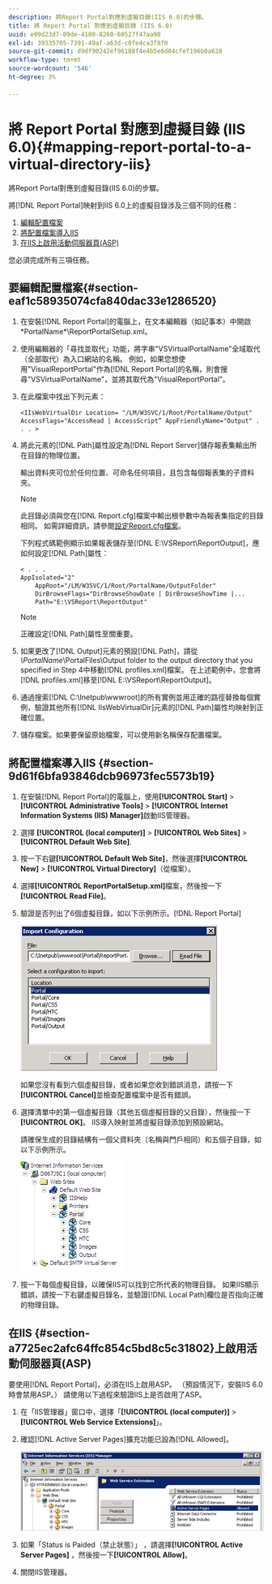 ```yaml
---
description: 將Report Portal對應到虛擬目錄(IIS 6.0)的步驟。
title: 將 Report Portal 對應到虛擬目錄 (IIS 6.0)
uuid: e09d23d7-09de-4180-8260-60527f47aa98
exl-id: 39335705-7391-49af-a63d-c0fe4ca3f8f0
source-git-commit: d9df90242ef96188f4e4b5e6d04cfef196b0a628
workflow-type: tm+mt
source-wordcount: '546'
ht-degree: 3%

---
```


# 將 Report Portal 對應到虛擬目錄 (IIS 6.0){#mapping-report-portal-to-a-virtual-directory-iis}

將Report Portal對應到虛擬目錄(IIS 6.0)的步驟。

將[!DNL Report Portal]映射到IIS 6.0上的虛擬目錄涉及三個不同的任務：

1. [編輯配置檔案](../../../../home/c-rpt-oview/c-install-rpt-port/c-virtual-dir/c-map-rpt-port-vdir-6.md#section-eaf1c58935074cfa840dac33e1286520)
1. [將配置檔案導入IIS](../../../../home/c-rpt-oview/c-install-rpt-port/c-virtual-dir/c-map-rpt-port-vdir-6.md#section-9d61f6bfa93846dcb96973fec5573b19)
1. [在IIS上啟用活動伺服器頁(ASP)](../../../../home/c-rpt-oview/c-install-rpt-port/c-virtual-dir/c-map-rpt-port-vdir-6.md#section-a7725ec2afc64ffc854c5bd8c5c31802)

您必須完成所有三項任務。

## 要編輯配置檔案{#section-eaf1c58935074cfa840dac33e1286520}

1. 在安裝[!DNL Report Portal]的電腦上，在文本編輯器（如記事本）中開啟\*PortalName*\ReportPortalSetup.xml。

1. 使用編輯器的「尋找並取代」功能，將字串&quot;VSVirtualPortalName&quot;全域取代（全部取代）為入口網站的名稱。 例如，如果您想使用&quot;VisualReportPortal&quot;作為[!DNL Report Portal]的名稱，則會搜尋&quot;VSVirtualPortalName&quot;，並將其取代為&quot;VisualReportPortal&quot;。
1. 在此檔案中找出下列元素：

   ```
   <IIsWebVirtualDir Location= "/LM/W3SVC/1/Root/PortalName/Output" AccessFlags="AccessRead | AccessScript” AppFriendlyName="Output" . . . >
   ```

1. 將此元素的[!DNL Path]屬性設定為[!DNL Report Server]儲存報表集輸出所在目錄的物理位置。

   輸出資料夾可位於任何位置、可命名任何項目，且包含每個報表集的子資料夾。

   >[!NOTE]
   >
   >此目錄必須與您在[!DNL Report.cfg]檔案中輸出根參數中為報表集指定的目錄相同。 如需詳細資訊，請參閱[設定Report.cfg檔案](../../../../home/c-rpt-oview/c-admin-rpt/c-config-rpt-files.md#concept-cf4b95344fcb4c8c877db91e5f1d345d)。

   下列程式碼範例顯示如果報表儲存至[!DNL E:\VSReport\ReportOutput]，應如何設定[!DNL Path]屬性：

   ```
   < . . . 
   AppIsolated="2" 
       AppRoot="/LM/W3SVC/1/Root/PortalName/OutputFolder" 
       DirBrowseFlags="DirBrowseShowDate | DirBrowseShowTime |...  
       Path="E:\VSReport\ReportOutput"
   ```

   >[!NOTE]
   >
   >正確設定[!DNL Path]屬性至關重要。

1. 如果更改了[!DNL Output]元素的預設[!DNL Path]，請從&#x200B;*\PortalName*\PortalFiles\Output folder to the output directory that you specified in Step 4中移動[!DNL profiles.xml]檔案。 在上述範例中，您會將[!DNL profiles.xml]移至[!DNL E:\VSReport\ReportOutput]。

1. 通過搜索[!DNL C:\Inetpub\wwwroot]的所有實例並用正確的路徑替換每個實例，驗證其他所有[!DNL IIsWebVirtualDir]元素的[!DNL Path]屬性均映射到正確位置。

1. 儲存檔案。如果要保留原始檔案，可以使用新名稱保存配置檔案。

## 將配置檔案導入IIS {#section-9d61f6bfa93846dcb96973fec5573b19}

1. 在安裝[!DNL Report Portal]的電腦上，使用&#x200B;**[!UICONTROL Start]** > **[!UICONTROL Administrative Tools]** > **[!UICONTROL Internet Information Systems (IIS) Manager]**&#x200B;啟動IIS管理器。

1. 選擇 **[!UICONTROL (local computer)]** > **[!UICONTROL Web Sites]** > **[!UICONTROL Default Web Site]**.

1. 按一下右鍵&#x200B;**[!UICONTROL Default Web Site]**，然後選擇&#x200B;**[!UICONTROL New]** > **[!UICONTROL Virtual Directory]**（從檔案）。

1. 選擇&#x200B;**[!UICONTROL ReportPortalSetup.xml]**&#x200B;檔案，然後按一下&#x200B;**[!UICONTROL Read File]**。

1. 驗證是否列出了6個虛擬目錄，如以下示例所示。[!DNL Report Portal]

   ![](assets/rptPort_dia_VirDirs.png)

   如果您沒有看到六個虛擬目錄，或者如果您收到錯誤消息，請按一下&#x200B;**[!UICONTROL Cancel]**&#x200B;並檢查配置檔案中是否有錯誤。

1. 選擇清單中的第一個虛擬目錄（其他五個虛擬目錄的父目錄），然後按一下&#x200B;**[!UICONTROL OK]**。 IIS導入映射並將虛擬目錄添加到預設網站。

   請確保生成的目錄結構有一個父資料夾（名稱與門戶相同）和五個子目錄，如以下示例所示。

   ![](assets/rptPort_scrn_VirDirs_Installed.png)

1. 按一下每個虛擬目錄，以確保IIS可以找到它所代表的物理目錄。 如果IIS顯示錯誤，請按一下右鍵虛擬目錄名，並驗證[!DNL Local Path]欄位是否指向正確的物理目錄。

## 在IIS {#section-a7725ec2afc64ffc854c5bd8c5c31802}上啟用活動伺服器頁(ASP)

要使用[!DNL Report Portal]，必須在IIS上啟用ASP。 （預設情況下，安裝IIS 6.0時會禁用ASP。） 請使用以下過程來驗證IIS上是否啟用了ASP。

1. 在「IIS管理器」窗口中，選擇「**[!UICONTROL (local computer)]** > **[!UICONTROL Web Service Extensions]**」。
1. 確認[!DNL Active Server Pages]擴充功能已設為[!DNL Allowed]。

   ![](assets/report_aspenable.png)

1. 如果「Status is Paided（禁止狀態）」 ，請選擇&#x200B;**[!UICONTROL Active Server Pages]** ，然後按一下&#x200B;**[!UICONTROL Allow]**。
1. 關閉IIS管理器。

